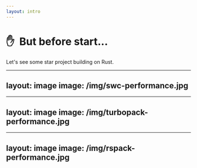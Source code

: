 ```yaml
---
layout: intro 
---
```


# ✋ &nbsp;But before start...

Let's see some star project building on Rust.

<!--
    Feel the Rust benefits, mainly the fast
-->

---
layout: image
image: /img/swc-performance.jpg
---

<!--
    20x faster than babel
    70x faster than four cores of babel
-->

---
layout: image
image: /img/turbopack-performance.jpg
---

<!--
    test by 30,000 modules
-->

---
layout: image
image: /img/rspack-performance.jpg
---

<!--
    test by 50,000 modules
-->
